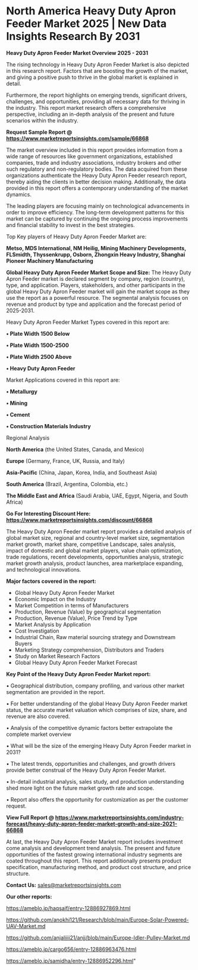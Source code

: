 # North America Heavy Duty Apron Feeder Market 2025 | New Data Insights Research By 2031

<Strong> Heavy Duty Apron Feeder Market Overview 2025 - 2031</strong>

The rising technology in Heavy Duty Apron Feeder Market is also depicted in this research report. Factors that are boosting the growth of the market, and giving a positive push to thrive in the global market is explained in detail.

Furthermore, the report highlights on emerging trends, significant drivers, challenges, and opportunities, providing all necessary data for thriving in the industry. This report market research offers a comprehensive perspective, including an in-depth analysis of the present and future scenarios within the industry.

<strong>Request Sample Report @ <a href=https://www.marketreportsinsights.com/sample/66868>https://www.marketreportsinsights.com/sample/66868</a></strong>

The market overview included in this report provides information from a wide range of resources like government organizations, established companies, trade and industry associations, industry brokers and other such regulatory and non-regulatory bodies. The data acquired from these organizations authenticate the Heavy Duty Apron Feeder research report, thereby aiding the clients in better decision making. Additionally, the data provided in this report offers a contemporary understanding of the market dynamics.

The leading players are focusing mainly on technological advancements in order to improve efficiency. The long-term development patterns for this market can be captured by continuing the ongoing process improvements and financial stability to invest in the best strategies.

Top Key players of Heavy Duty Apron Feeder Market are:

<strong>Metso, MDS International, NM Heilig, Mining Machinery Developments, FLSmidth, Thyssenkrupp, Osborn, Zhongxin Heavy Industry, Shanghai Pioneer Machinery Manufacturing</strong>

<strong><b>Global Heavy Duty Apron Feeder Market Scope and Size:</b></strong>
The Heavy Duty Apron Feeder market is declared segment by company, region (country), type, and application. Players, stakeholders, and other participants in the global Heavy Duty Apron Feeder market will gain the market scope as they use the report as a powerful resource. The segmental analysis focuses on revenue and product by type and application and the forecast period of 2025-2031.

Heavy Duty Apron Feeder Market Types covered in this report are:

<strong>• Plate Width 1500 Below

• Plate Width 1500-2500

• Plate Width 2500 Above

• Heavy Duty Apron Feeder</strong>

Market Applications covered in this report are:

<strong>• Metallurgy

• Mining

• Cement

• Construction Materials Industry</strong> 

Regional Analysis

<strong>North America</strong> (the United States, Canada, and Mexico)

<strong>Europe</strong> (Germany, France, UK, Russia, and Italy)

<strong>Asia-Pacific</strong> (China, Japan, Korea, India, and Southeast Asia)

<strong>South America</strong> (Brazil, Argentina, Colombia, etc.)

<strong>The Middle East and Africa</strong> (Saudi Arabia, UAE, Egypt, Nigeria, and South Africa)

<strong>Go For Interesting Discount Here: <a href=https://www.marketreportsinsights.com/discount/66868>https://www.marketreportsinsights.com/discount/66868</a></strong>

The Heavy Duty Apron Feeder market report provides a detailed analysis of global market size, regional and country-level market size, segmentation market growth, market share, competitive Landscape, sales analysis, impact of domestic and global market players, value chain optimization, trade regulations, recent developments, opportunities analysis, strategic market growth analysis, product launches, area marketplace expanding, and technological innovations.

<strong><b>Major factors covered in the report:</b></strong>
<ul>
  <li>Global Heavy Duty Apron Feeder Market </li>
  <li>Economic Impact on the Industry</li>
  <li>Market Competition in terms of Manufacturers</li>
  <li>Production, Revenue (Value) by geographical segmentation</li>
  <li>Production, Revenue (Value), Price Trend by Type</li>
  <li>Market Analysis by Application</li>
  <li>Cost Investigation</li>
  <li>Industrial Chain, Raw material sourcing strategy and Downstream Buyers</li>
  <li>Marketing Strategy comprehension, Distributors and Traders</li>
  <li>Study on Market Research Factors</li>
  <li>Global Heavy Duty Apron Feeder Market Forecast</li>
</ul>

<strong><b>Key Point of the Heavy Duty Apron Feeder Market report:</b></strong>

• Geographical distribution, company profiling, and various other market segmentation are provided in the report.

• For better understanding of the global Heavy Duty Apron Feeder market status, the accurate market valuation which comprises of size, share, and revenue are also covered.

• Analysis of the competitive dynamic factors better extrapolate the complete market overview

• What will be the size of the emerging Heavy Duty Apron Feeder market in 2031?

• The latest trends, opportunities and challenges, and growth drivers provide better construal of the Heavy Duty Apron Feeder Market.

• In-detail industrial analysis, sales study, and production understanding shed more light on the future market growth rate and scope.

• Report also offers the opportunity for customization as per the customer request.

<strong><b>View Full Report @ <a href=https://www.marketreportsinsights.com/industry-forecast/heavy-duty-apron-feeder-market-growth-and-size-2021-66868>https://www.marketreportsinsights.com/industry-forecast/heavy-duty-apron-feeder-market-growth-and-size-2021-66868</a></b></strong>


At last, the Heavy Duty Apron Feeder Market report includes investment come analysis and development trend analysis. The present and future opportunities of the fastest growing international industry segments are coated throughout this report. This report additionally presents product specification, manufacturing method, and product cost structure, and price structure.

<strong>Contact Us:</strong>
sales@marketreportsinsights.com

<strong>Our other reports:</strong>

<a href=https://ameblo.jp/haqsaif/entry-12886927869.html>https://ameblo.jp/haqsaif/entry-12886927869.html</a>

<a href=https://github.com/anokhi121/Research/blob/main/Europe-Solar-Powered-UAV-Market.md>https://github.com/anokhi121/Research/blob/main/Europe-Solar-Powered-UAV-Market.md</a>

<a href=https://github.com/anjaliiii21/anjj/blob/main/Europe-Idler-Pulley-Market.md>https://github.com/anjaliiii21/anjj/blob/main/Europe-Idler-Pulley-Market.md</a>

<a href=https://ameblo.jp/cargo656/entry-12886963476.html>https://ameblo.jp/cargo656/entry-12886963476.html</a>

<a href=https://ameblo.jp/samidha/entry-12886952296.html>https://ameblo.jp/samidha/entry-12886952296.html</a>"
